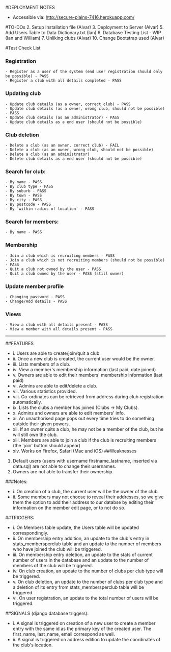 #DEPLOYMENT NOTES
- Accessible via: http://secure-plains-7416.herokuapp.com/ 

#TO-DOs 
2. Setup Installation file (Alvar)
3. Deployment to Server (Alvar)
5. Add Users Table to Data Dictionary.txt (Ian)
6. Database Testing List - WIP (Ian and William)
7. Unliking clubs (Alvar)
10. Change Bootstrap used (Alvar)


#Test Check List
### Registration
	- Register as a user of the system (end user registration should only be possible) - PASS
	- Register a club with all details completed - PASS

### Updating club
	- Update club details (as a owner, correct club) - PASS
	- Update club details (as a owner, wrong club, should not be possible) - PASS
	- Update club details (as an administrator) - PASS
	- Update club details as a end user (should not be possible)

### Club deletion
	- Delete a club (as an owner, correct club) - FAIL
	- Delete a club (as an owner, wrong club, should not be possible)
	- Delete a club (as an administrator)
	- Delete club details as a end user (should not be possible)

### Search for club:
	- By name - PASS
	- By club type - PASS
	- By suburb - PASS
	- By town - PASS
	- By city - PASS
	- By postcode - PASS
	- By 'within radius of location' - PASS

### Search for members:
	- By name - PASS

### Membership
	- Join a club which is recruiting members - PASS
	- Join a club which is not recruiting members (should not be possible) - PASS
	- Quit a club not owned by the user - PASS
	- Quit a club owned by the user - PASS (still owner)
	
### Update member profile
	- Changing password - PASS
	- Change/Add details - PASS
	

### Views
	- View a club with all details present - PASS
	- View a member with all details present - PASS
---

##FEATURES
* i. Users are able to create/join/quit a club.
* ii. Once a new club is created, the current user would be the owner.
* iii. Lists members of a club.
* iv. View a member's membership information (last paid, date joined)
* v. Owners are able to edit their members' membership information (last paid)
* vi. Admins are able to edit/delete a club.
* vii. Various statistics provided.
* viii. Co-ordinates can be retrieved from address during club registration automatically.
* ix. Lists the clubs a member has joined (Clubs -> My Clubs).
* x. Admins and owners are able to edit members' info.
* xi. An unauthorised page pops out every time tries to do something outside their given powers.
* xii. If an owner quits a club, he may not be a member of the club, but he will still own the club.
* xiii. Members are able to join a club if the club is recruiting members (the 'join' button should appear)
* xiv. Works on Firefox, Safari (Mac and iOS) 
##Weaknesses
1. Default users (users with username firstname_lastname, inserted via data.sql) are not able to change their usernames.
2. Owners are not able to transfer their ownership.

###Notes:
* i. On creation of a club, the current user will be the owner of the club.
* ii. Some members may not choose to reveal their addresses, so we give them the option to add their address to our databse by editing their information on the member edit page, or to not do so.

##TRIGGERS:
* i. On Members table update, the Users table will be updated correspondingly.
* ii. On membership entry addition, an update to the club's entry in stats_membersperclub table and an update to the number of members who have joined the club will be triggered.
* iii. On membership entry deletion, an update to the stats of current number of users in the database and an update to the number of members of the club will be triggered.
* iv. On club creation, an update to the number of clubs per club type will be triggered.
* v. On club deletion, an update to the number of clubs per club type and a deletion of its entry from stats_membersperclub table will be triggered.
* vi. On user registration, an update to the total number of users will be triggered.

##SIGNALS (django database triggers):
* i. A signal is triggered on creation of a new user to create a member entry with the same id as the primary key of the created user. The first_name, last_name, email correspond as well.
* ii. A signal is triggered on address edition to update the coordinates of the club's location.


